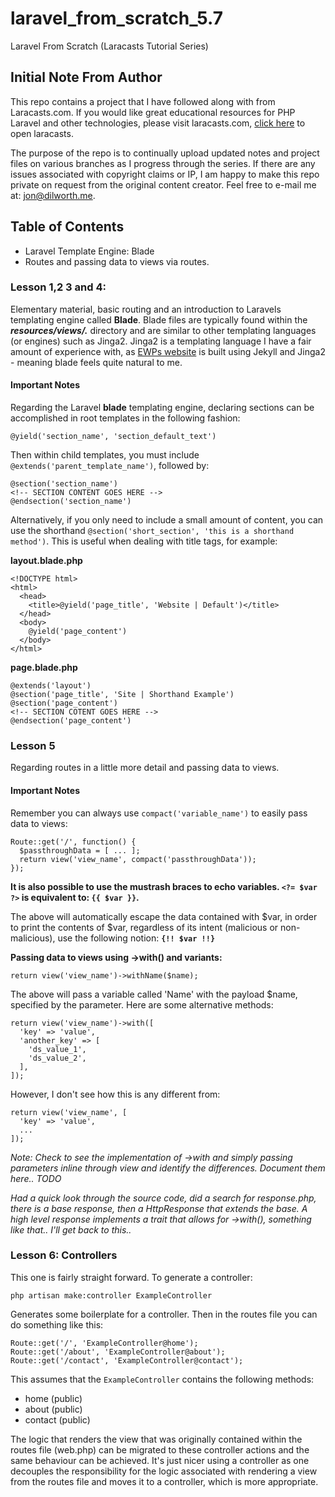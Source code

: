 # laravel_from_scratch_5.7

Laravel From Scratch (Laracasts Tutorial Series)

## Initial Note From Author

This repo contains a project that I have followed along with from Laracasts.com. If you would like great educational resources for PHP Laravel and other technologies, please visit laracasts.com, [click here](https://laracasts.com/) to open laracasts.

The purpose of the repo is to continually upload updated notes and project files on various branches as I progress through the series. If there are any issues associated with copyright claims or IP, I am happy to make this repo private on request from the original content creator. Feel free to e-mail me at: [jon@dilworth.me](mailto:jon@dilworth.me).

## Table of Contents

* Laravel Template Engine: Blade
* Routes and passing data to views via routes.

### Lesson 1,2 3 and 4:

Elementary material, basic routing and an introduction to Laravels templating engine called **Blade**. Blade files are typically found within the ***resources/views/.*** directory and are similar to other templating languages (or engines) such as Jinga2. Jinga2 is a templating language I have a fair amount of experience with, as [EWPs website](https://ewp.dilworth.me) is built using Jekyll and Jinga2 - meaning blade feels quite natural to me.

#### Important Notes

Regarding the Laravel **blade** templating engine, declaring sections can be accomplished in root templates in the following fashion:

    @yield('section_name', 'section_default_text')

Then within child templates, you must include `@extends('parent_template_name')`, followed by:

    @section('section_name')
    <!-- SECTION CONTENT GOES HERE -->
    @endsection('section_name')

Alternatively, if you only need to include a small amount of content, you can use the shorthand `@section('short_section', 'this is a shorthand method')`. This is useful when dealing with title tags, for example:

**layout.blade.php**

    <!DOCTYPE html>
    <html>
      <head>
        <title>@yield('page_title', 'Website | Default')</title>
      </head>
      <body>
        @yield('page_content')
      </body>
    </html>

**page.blade.php**

    @extends('layout')
    @section('page_title', 'Site | Shorthand Example')
    @section('page_content')
    <!-- SECTION COTENT GOES HERE -->
    @endsection('page_content')

### Lesson 5

Regarding routes in a little more detail and passing data to views.

#### Important Notes

Remember you can always use `compact('variable_name')` to easily pass data to views:

    Route::get('/', function() {
      $passthroughData = [ ... ];
      return view('view_name', compact('passthroughData'));
    });

**It is also possible to use the mustrash braces to echo variables. `<?= $var ?>` is equivalent to: `{{ $var }}`.**

The above will automatically escape the data contained with $var, in order to print the contents of $var, regardless of its intent (malicious or non-malicious), use the following notion: **`{!! $var !!}`**

**Passing data to views using ->with() and variants:**

    return view('view_name')->withName($name);

The above will pass a variable called 'Name' with the payload $name, specified by the parameter. Here are some alternative methods:

    return view('view_name')->with([
      'key' => 'value',
      'another_key' => [
        'ds_value_1',
        'ds_value_2',
      ],
    ]);

However, I don't see how this is any different from:

    return view('view_name', [
      'key' => 'value',
      ...
    ]);

*Note: Check to see the implementation of ->with and simply passing parameters inline through view and identify the differences. Document them here.. TODO*

*Had a quick look through the source code, did a search for response.php, there is a base response, then a HttpResponse that extends the base. A high level response implements a trait that allows for ->with(), something like that.. I'll get back to this..*

### Lesson 6: Controllers

This one is fairly straight forward. To generate a controller:

    php artisan make:controller ExampleController

Generates some boilerplate for a controller. Then in the routes file you can do something like this:

    Route::get('/', 'ExampleController@home');
    Route::get('/about', 'ExampleController@about');
    Route::get('/contact', 'ExampleController@contact');

This assumes that the `ExampleController` contains the following methods:

* home (public)
* about (public)
* contact (public)

The logic that renders the view that was originally contained within the routes file (web.php) can be migrated to these controller actions and the same behaviour can be achieved. It's just nicer using a controller as one decouples the responsibility for the logic associated with rendering a view from the routes file and moves it to a controller, which is more appropriate.




